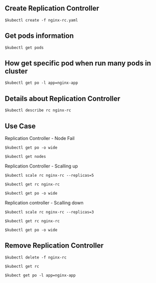 Create Replication Controller
------------------------------
    $kubectl create -f nginx-rc.yaml
  
Get pods information
--------------------
    $kubectl get pods
    
How get specific pod when run many pods in cluster
-------------------------------------------------
    $kubectl get po -l app=nginx-app


Details about Replication Controller
------------------------------------
    $kubectl describe rc nginx-rc
    

Use Case
---------

Replication Controller - Node Fail

    $kubectl get po -o wide
    
    $kubectl get nodes
    
Replication Controller - Scalling up

    $kubectl scale rc nginx-rc --replicas=5
    
    $kubectl get rc nginx-rc
    
    $kubectl get po -o wide
    
Replication controller - Scalling down
    
    $kubectl scale rc nginx-rc --replicas=3
    
    $kubectl get rc nginx-rc
    
    $kubectl get po -o wide
    
Remove Replication Controller
-----------------------------
    $kubectl delete -f nginx-rc
    
    $kubectl get rc
    
    $kubect get po -l app=nginx-app
